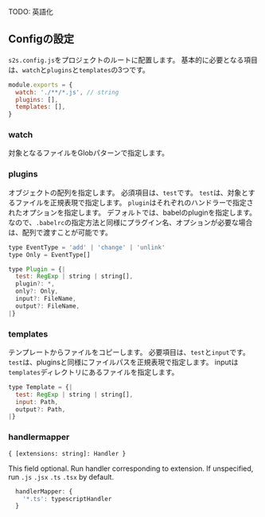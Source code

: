 TODO: 英語化

## Configの設定
`s2s.config.js`をプロジェクトのルートに配置します。
基本的に必要となる項目は、`watch`と`plugins`と`templates`の3つです。

```js
module.exports = {
  watch: './**/*.js', // string
  plugins: [],
  templates: [],
}
```

### watch
対象となるファイルをGlobパターンで指定します。

### plugins
オブジェクトの配列を指定します。
必須項目は、`test`です。
`test`は、対象とするファイルを正規表現で指定します。
`plugin`はそれぞれのハンドラーで指定されたオプションを指定します。
デフォルトでは、babelのpluginを指定します。
なので、`.babelrc`の指定方法と同様にプラグイン名、オプションが必要な場合は、配列で渡すことが可能です。

```js
type EventType = 'add' | 'change' | 'unlink'
type Only = EventType[]

type Plugin = {|
  test: RegExp | string | string[],
  plugin?: *,
  only?: Only,
  input?: FileName,
  output?: FileName,
|}
```

### templates
テンプレートからファイルをコピーします。
必要項目は、`test`と`input`です。
`test`は、pluginsと同様にファイルパスを正規表現で指定します。
inputは`templates`ディレクトリにあるファイルを指定します。

```js
type Template = {|
  test: RegExp | string | string[],
  input: Path,
  output?: Path,
|}
```

### handlermapper
`{ [extensions: string]: Handler }`

This field optional.
Run handler corresponding to extension.
If unspecified, run `.js` `.jsx` `.ts` `.tsx` by default.

```js
  handlerMapper: {
    '*.ts': typescriptHandler
  }
```
